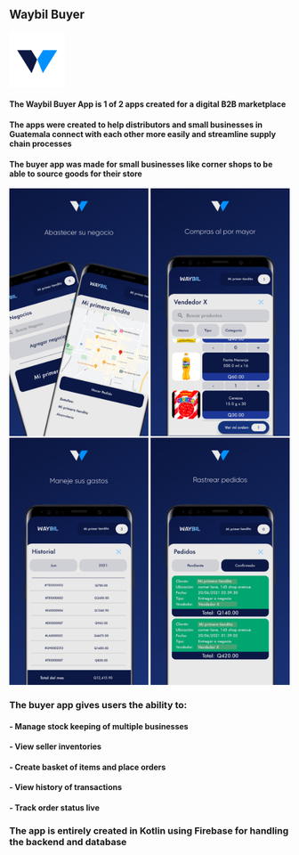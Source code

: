 ## **Waybil Buyer**
<p align="left">
  <img src="https://github.com/jsebastiane/waybil_buyer/blob/master/playstore_screenshots/new_logo_buyer.jpg" width="100" title="hover text">
</p>

#### The Waybil Buyer App is 1 of 2 apps created for a digital B2B marketplace
#### The apps were created to help distributors and small businesses in Guatemala connect with each other more easily and streamline supply chain processes
#### The buyer app was made for small businesses like corner shops to be able to source goods for their store

<p align="left">
  <img src="https://github.com/jsebastiane/waybil_buyer/blob/master/playstore_screenshots/screenshot_abastecimiento.jpg" width="250" title="hover text">
  <img src="https://github.com/jsebastiane/waybil_buyer/blob/master/playstore_screenshots/screenshot_compras.jpg" width="250" title="hover text">
  <img src="https://github.com/jsebastiane/waybil_buyer/blob/master/playstore_screenshots/screenshot_gastos.jpg" width="250" title="hover text">
  <img src="https://github.com/jsebastiane/waybil_buyer/blob/master/playstore_screenshots/screenshot_trackOrders.jpg" width="250" title="hover text">
</p>



### The buyer app gives users the ability to:
####  - Manage stock keeping of multiple businesses
####  - View seller inventories
####  - Create basket of items and place orders
####  - View history of transactions
####  - Track order status live

### The app is entirely created in Kotlin using Firebase for handling the backend and database
